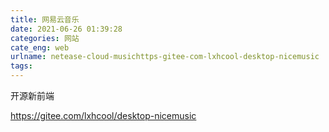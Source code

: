```yaml
---
title: 网易云音乐
date: 2021-06-26 01:39:28
categories: 网站
cate_eng: web
urlname: netease-cloud-musichttps-gitee-com-lxhcool-desktop-nicemusic
tags:
---
```

<!--markdown-->开源新前端
https://gitee.com/lxhcool/desktop-nicemusic